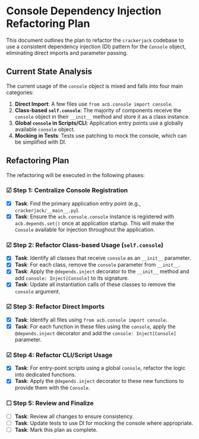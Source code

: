 # Console Dependency Injection Refactoring Plan

This document outlines the plan to refactor the `crackerjack` codebase to use a consistent dependency injection (DI) pattern for the `Console` object, eliminating direct imports and parameter passing.

## Current State Analysis

The current usage of the `console` object is mixed and falls into four main categories:
1.  **Direct Import**: A few files use `from acb.console import console`.
2.  **Class-based `self.console`**: The majority of components receive the `console` object in their `__init__` method and store it as a class instance.
3.  **Global `console` in Scripts/CLI**: Application entry points use a globally available `console` object.
4.  **Mocking in Tests**: Tests use patching to mock the console, which can be simplified with DI.

## Refactoring Plan

The refactoring will be executed in the following phases:

### ☑ Step 1: Centralize Console Registration
- [x] **Task**: Find the primary application entry point (e.g., `crackerjack/__main__.py`).
- [x] **Task**: Ensure the `acb.console.console` instance is registered with `acb.depends.set()` once at application startup. This will make the `Console` available for injection throughout the application.

### ☑ Step 2: Refactor Class-based Usage (`self.console`)
- [x] **Task**: Identify all classes that receive `console` as an `__init__` parameter.
- [x] **Task**: For each class, remove the `console` parameter from `__init__`.
- [x] **Task**: Apply the `@depends.inject` decorator to the `__init__` method and add `console: Inject[Console]` to its signature.
- [x] **Task**: Update all instantiation calls of these classes to remove the `console` argument.

### ☑ Step 3: Refactor Direct Imports
- [x] **Task**: Identify all files using `from acb.console import console`.
- [x] **Task**: For each function in these files using the `console`, apply the `@depends.inject` decorator and add the `console: Inject[Console]` parameter.

### ☑ Step 4: Refactor CLI/Script Usage
- [x] **Task**: For entry-point scripts using a global `console`, refactor the logic into dedicated functions.
- [x] **Task**: Apply the `@depends.inject` decorator to these new functions to provide them with the `Console`.

### ☐ Step 5: Review and Finalize
- [ ] **Task**: Review all changes to ensure consistency.
- [ ] **Task**: Update tests to use DI for mocking the console where appropriate.
- [ ] **Task**: Mark this plan as complete.
